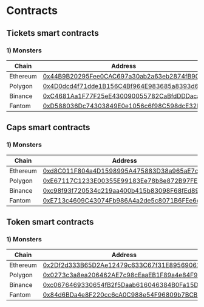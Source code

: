 # Contracts

## Tickets smart contracts

### 1) Monsters

| Chain    | Address                                    |
| -------- | ------------------------------------------ |
| Ethereum | [0x44B9B20295Fee0CAC697a30ab2a63eb2874fB900](https://etherscan.io/address/0x44B9B20295Fee0CAC697a30ab2a63eb2874fB900) |
| Polygon  | [0x4D0dcd4f71dde1B156C4Bf964E983685a8393d62](https://polygonscan.com/address/0x4D0dcd4f71dde1B156C4Bf964E983685a8393d62) |
| Binance  | [0xC4681Aa1F77F25eE430090055782CaBfdDDDaca1](https://bscscan.com/address/0xC4681Aa1F77F25eE430090055782CaBfdDDDaca1) |
| Fantom   | [0xD588036Dc74303849E0e1056c6f98C598dcE32b3](https://ftmscan.com/address/0xD588036Dc74303849E0e1056c6f98C598dcE32b3) |

## Caps smart contracts

### 1) Monsters

| Chain    | Address                                    |
| -------- | ------------------------------------------ |
| Ethereum | [0xd8C011F804a4D1598995A475883D38a965aE7c98](https://etherscan.io/address/0xd8C011F804a4D1598995A475883D38a965aE7c98) |
| Polygon  | [0xE67117C1233E00355E99183Ee78b8e872B97FE41](https://polygonscan.com/address/0xE67117C1233E00355E99183Ee78b8e872B97FE41) |
| Binance  | [0xc98f93f720534c219aa400b415b83098F68fEd89](https://bscscan.com/address/0xc98f93f720534c219aa400b415b83098F68fEd89) |
| Fantom   | [0xE713c4609C43074Fb986A4a2de5c8071B6FEe6dd](https://ftmscan.com/address/0xE713c4609C43074Fb986A4a2de5c8071B6FEe6dd) |

## Token smart contracts

### 1) Monsters

| Chain    | Address                                    |
| -------- | ------------------------------------------ |
| Ethereum | [0x2Df2d333B65D2Ae12479c633C67f31E895690626](https://etherscan.io/address/0x2Df2d333B65D2Ae12479c633C67f31E895690626) |
| Polygon  | [0x0273c3a8ea206462AE7c98cEaaEB1F89a4e84F97](https://polygonscan.com/address/0x0273c3a8ea206462AE7c98cEaaEB1F89a4e84F97) |
| Binance  | [0xc0676469330654fB2f5Daab616046384B0Fa15DD](https://bscscan.com/address/0xc0676469330654fB2f5Daab616046384B0Fa15DD) |
| Fantom   | [0x84d6BDa4e8F220cc6cA0C988e54F96809b7BCB37](https://ftmscan.com/address/0x84d6BDa4e8F220cc6cA0C988e54F96809b7BCB37) |